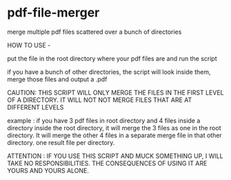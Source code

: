 # pdf-file-merger
merge multiple pdf files scattered over a bunch of directories

HOW TO USE - 

put the file in the root directory where your pdf files are and run the script

if you have a bunch of other directories, the script will look inside them, merge those files and output a <name-of-directory-where-files-are>.pdf

CAUTION: THIS SCRIPT WILL ONLY MERGE THE FILES IN THE FIRST LEVEL OF A DIRECTORY. IT WILL NOT NOT MERGE FILES THAT ARE AT DIFFERENT LEVELS

example : if you have 3 pdf files in root directory and 4  files inside a directory inside the root directory, it will merge the 3 files as one in the root directory. It will merge the other 4 files in a separate merge file in that other directory. one result file per directory.
  
  
  ATTENTION : IF YOU USE THIS SCRIPT AND MUCK SOMETHING UP, I WILL TAKE NO RESPONSIBILITIES. THE CONSEQUENCES OF USING IT ARE YOURS AND YOURS ALONE.
